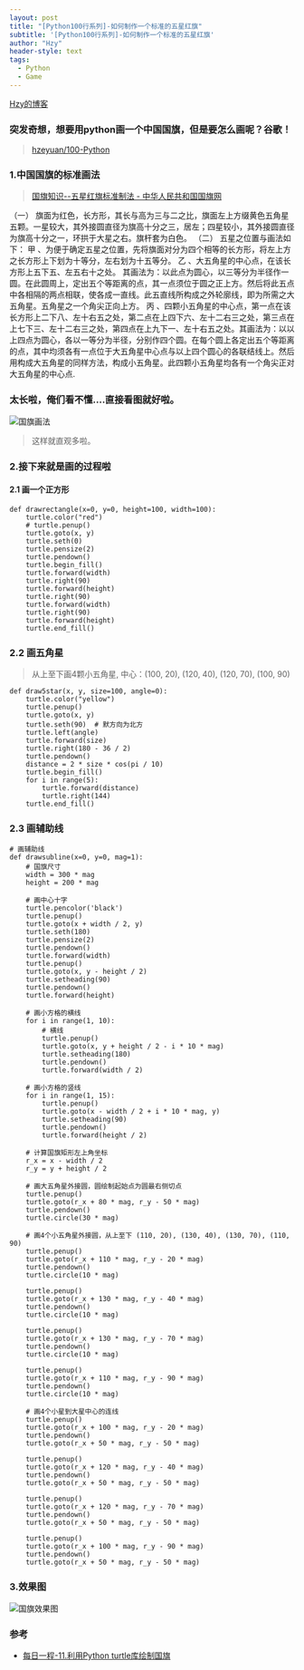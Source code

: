 ```yaml
---
layout: post
title: "[Python100行系列]-如何制作一个标准的五星红旗"
subtitle: '[Python100行系列]-如何制作一个标准的五星红旗'
author: "Hzy"
header-style: text
tags:
  - Python
  - Game
---
```



 [Hzy的博客](https://hezeyaun.cn)
 

### 突发奇想，想要用python画一个中国国旗，但是要怎么画呢？谷歌！



 > [hzeyuan/100-Python](https://github.com/hzeyuan/100-Python)

 ### 1.中国国旗的标准画法

 > [国旗知识--五星红旗标准制法 - 中华人民共和国国旗网](http://www.chinaflag.org.cn/GuoQiZhishi/201474133055181.html)


>
（一） 旗面为红色，长方形，其长与高为三与二之比，旗面左上方缀黄色五角星五颗。一星较大，其外接圆直径为旗高十分之三，居左；四星较小，其外接圆直径为旗高十分之一，环拱于大星之右。旗杆套为白色。
（二） 五星之位置与画法如下：
甲 、为便于确定五星之位置，先将旗面对分为四个相等的长方形，将左上方之长方形上下划为十等分，左右划为十五等分。
乙 、大五角星的中心点，在该长方形上五下五、左五右十之处。
其画法为：以此点为圆心，以三等分为半径作一圆。在此圆周上，定出五个等距离的点，其一点须位于圆之正上方。然后将此五点中各相隔的两点相联，使各成一直线。此五直线所构成之外轮廓线，即为所需之大五角星。五角星之一个角尖正向上方。
丙 、四颗小五角星的中心点，第一点在该长方形上二下八、左十右五之处，第二点在上四下六、左十二右三之处，第三点在上七下三、左十二右三之处，第四点在上九下一、左十右五之处。其画法为：以以上四点为圆心，各以一等分为半径，分别作四个圆。在每个圆上各定出五个等距离的点，其中均须各有一点位于大五角星中心点与以上四个圆心的各联结线上。然后用构成大五角星的同样方法，构成小五角星。此四颗小五角星均各有一个角尖正对大五角星的中心点.
>

### 太长啦，俺们看不懂....直接看图就好啦。


![国旗画法](/img/国旗.jpg)

>这样就直观多啦。


### 2.接下来就是画的过程啦

#### 2.1 画一个正方形

```
def drawrectangle(x=0, y=0, height=100, width=100):
    turtle.color("red")
    # turtle.penup()
    turtle.goto(x, y)
    turtle.seth(0)
    turtle.pensize(2)
    turtle.pendown()
    turtle.begin_fill()
    turtle.forward(width)
    turtle.right(90)
    turtle.forward(height)
    turtle.right(90)
    turtle.forward(width)
    turtle.right(90)
    turtle.forward(height)
    turtle.end_fill()
```

### 2.2 画五角星

> 从上至下画4颗小五角星, 中心：(100, 20), (120, 40), (120, 70), (100, 90)


```
def draw5star(x, y, size=100, angle=0):
    turtle.color("yellow")
    turtle.penup()
    turtle.goto(x, y)
    turtle.seth(90)  # 默方向为北方
    turtle.left(angle)
    turtle.forward(size)
    turtle.right(180 - 36 / 2)
    turtle.pendown()
    distance = 2 * size * cos(pi / 10)
    turtle.begin_fill()
    for i in range(5):
        turtle.forward(distance)
        turtle.right(144)
    turtle.end_fill()

```

### 2.3 画辅助线

```
# 画辅助线
def drawsubline(x=0, y=0, mag=1):
    # 国旗尺寸
    width = 300 * mag
    height = 200 * mag

    # 画中心十字
    turtle.pencolor('black')
    turtle.penup()
    turtle.goto(x + width / 2, y)
    turtle.seth(180)
    turtle.pensize(2)
    turtle.pendown()
    turtle.forward(width)
    turtle.penup()
    turtle.goto(x, y - height / 2)
    turtle.setheading(90)
    turtle.pendown()
    turtle.forward(height)

    # 画小方格的横线
    for i in range(1, 10):
        # 横线
        turtle.penup()
        turtle.goto(x, y + height / 2 - i * 10 * mag)
        turtle.setheading(180)
        turtle.pendown()
        turtle.forward(width / 2)

    # 画小方格的竖线
    for i in range(1, 15):
        turtle.penup()
        turtle.goto(x - width / 2 + i * 10 * mag, y)
        turtle.setheading(90)
        turtle.pendown()
        turtle.forward(height / 2)

    # 计算国旗矩形左上角坐标
    r_x = x - width / 2
    r_y = y + height / 2

    # 画大五角星外接圆，圆绘制起始点为圆最右侧切点
    turtle.penup()
    turtle.goto(r_x + 80 * mag, r_y - 50 * mag)
    turtle.pendown()
    turtle.circle(30 * mag)

    # 画4个小五角星外接圆，从上至下 (110, 20), (130, 40), (130, 70), (110, 90)
    turtle.penup()
    turtle.goto(r_x + 110 * mag, r_y - 20 * mag)
    turtle.pendown()
    turtle.circle(10 * mag)

    turtle.penup()
    turtle.goto(r_x + 130 * mag, r_y - 40 * mag)
    turtle.pendown()
    turtle.circle(10 * mag)

    turtle.penup()
    turtle.goto(r_x + 130 * mag, r_y - 70 * mag)
    turtle.pendown()
    turtle.circle(10 * mag)

    turtle.penup()
    turtle.goto(r_x + 110 * mag, r_y - 90 * mag)
    turtle.pendown()
    turtle.circle(10 * mag)

    # 画4个小星到大星中心的连线
    turtle.penup()
    turtle.goto(r_x + 100 * mag, r_y - 20 * mag)
    turtle.pendown()
    turtle.goto(r_x + 50 * mag, r_y - 50 * mag)

    turtle.penup()
    turtle.goto(r_x + 120 * mag, r_y - 40 * mag)
    turtle.pendown()
    turtle.goto(r_x + 50 * mag, r_y - 50 * mag)

    turtle.penup()
    turtle.goto(r_x + 120 * mag, r_y - 70 * mag)
    turtle.pendown()
    turtle.goto(r_x + 50 * mag, r_y - 50 * mag)

    turtle.penup()
    turtle.goto(r_x + 100 * mag, r_y - 90 * mag)
    turtle.pendown()
    turtle.goto(r_x + 50 * mag, r_y - 50 * mag)
```

### 3.效果图

![国旗效果图](/img/国旗效果图.png)



### 参考

* [每日一程-11.利用Python turtle库绘制国旗](https://www.cnblogs.com/leo1875/p/10398926.html)